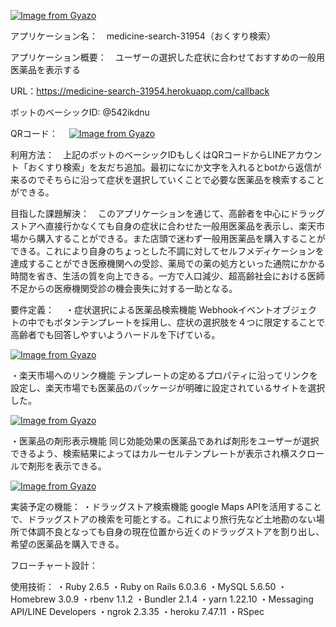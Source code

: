 [![Image from Gyazo](https://i.gyazo.com/83f0c8f5d7339eb00b02afe23a490bc6.png)](https://gyazo.com/83f0c8f5d7339eb00b02afe23a490bc6)

アプリケーション名：　medicine-search-31954（おくすり検索）

アプリケーション概要：　ユーザーの選択した症状に合わせておすすめの一般用医薬品を表示する

URL：https://medicine-search-31954.herokuapp.com/callback

ボットのベーシックID:	@542ikdnu

QRコード：　
[![Image from Gyazo](https://i.gyazo.com/84937b85f6595adc36d09226ac76d2da.png)](https://gyazo.com/84937b85f6595adc36d09226ac76d2da)



利用方法：　上記のボットのベーシックIDもしくはQRコードからLINEアカウント「おくすり検索」を友だち追加。最初になにか文字を入れるとbotから返信が来るのでそちらに沿って症状を選択していくことで必要な医薬品を検索することができる。

目指した課題解決：　このアプリケーションを通じて、高齢者を中心にドラッグストアへ直接行かなくても自身の症状に合わせた一般用医薬品を表示し、楽天市場から購入することができる。また店頭で迷わず一般用医薬品を購入することができる。これにより自身のちょっとした不調に対してセルフメディケーションを達成することができ医療機関への受診、薬局での薬の処方といった通院にかかる時間を省き、生活の質を向上できる。一方で人口減少、超高齢社会における医師不足からの医療機関受診の機会喪失に対する一助となる。

要件定義：　
・症状選択による医薬品検索機能
Webhookイベントオブジェクトの中でもボタンテンプレートを採用し、症状の選択肢を４つに限定することで高齢者でも回答しやすいようハードルを下げている。

[![Image from Gyazo](https://i.gyazo.com/4b4e47cf87a745134559eebb2f98b6f9.gif)](https://gyazo.com/4b4e47cf87a745134559eebb2f98b6f9)

・楽天市場へのリンク機能
テンプレートの定めるプロパティに沿ってリンクを設定し、楽天市場でも医薬品のパッケージが明確に設定されているサイトを選択した。

[![Image from Gyazo](https://i.gyazo.com/eeb161ec1ae45581b8d93ff744fd6a3a.gif)](https://gyazo.com/eeb161ec1ae45581b8d93ff744fd6a3a)

・医薬品の剤形表示機能
同じ効能効果の医薬品であれば剤形をユーザーが選択できるよう、検索結果によってはカルーセルテンプレートが表示され横スクロールで剤形を表示できる。

[![Image from Gyazo](https://i.gyazo.com/aaad9bfacccf165adc8102fc0e871768.gif)](https://gyazo.com/aaad9bfacccf165adc8102fc0e871768)


実装予定の機能：
・ドラッグストア検索機能
google Maps APIを活用することで、ドラッグストアの検索を可能とする。これにより旅行先など土地勘のない場所で体調不良となっても自身の現在位置から近くのドラッグストアを割り出し、希望の医薬品を購入できる。

フローチャート設計：


使用技術：
・Ruby 2.6.5
・Ruby on Rails 6.0.3.6
・MySQL 5.6.50
・Homebrew 3.0.9
・rbenv 1.1.2
・Bundler 2.1.4
・yarn 1.22.10
・Messaging API/LINE Developers
・ngrok 2.3.35
・heroku 7.47.11
・RSpec
